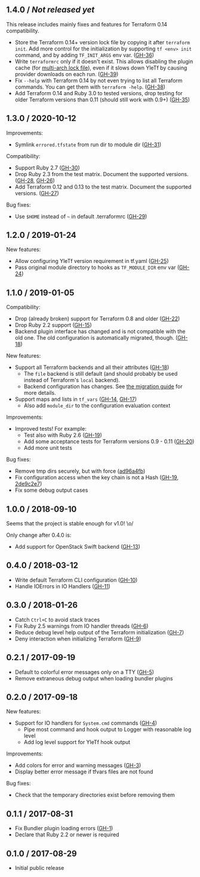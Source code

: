 ## 1.4.0 / _Not released yet_

This release includes mainly fixes and features for Terraform 0.14 compatibility.

- Store the Terraform 0.14+ version lock file by copying it after `terraform init`. Add more control for the initialization by supporting `tf <env> init` command, and by adding `TF_INIT_ARGS` env var. ([GH-36](https://github.com/Yleisradio/yle_tf/pull/36))
- Write `terraformrc` only if it doesn't exist. This allows disabling the plugin cache (for [multi-arch lock file](https://github.com/hashicorp/terraform/issues/27388#issuecomment-756193826)), even if it slows down YleTf by causing provider downloads on each run. ([GH-39](https://github.com/Yleisradio/yle_tf/pull/39))
- Fix `--help` with Terraform 0.14 by not even trying to list all Terraform commands. You can get them with `terraform -help`.  ([GH-38](https://github.com/Yleisradio/yle_tf/pull/38))
- Add Terraform 0.14 and Ruby 3.0 to tested versions, drop testing for older Terraform versions than 0.11 (should still work with 0.9+) ([GH-35](https://github.com/Yleisradio/yle_tf/pull/35))

## 1.3.0 / 2020-10-12

Improvements:

- Symlink `errored.tfstate` from run dir to module dir ([GH-31](https://github.com/Yleisradio/yle_tf/pull/31))

Compatibility:

- Support Ruby 2.7 ([GH-30](https://github.com/Yleisradio/yle_tf/pull/30))
- Drop Ruby 2.3 from the test matrix. Document the supported versions. ([GH-28](https://github.com/Yleisradio/yle_tf/pull/28), [GH-26](https://github.com/Yleisradio/yle_tf/pull/26))
- Add Terraform 0.12 and 0.13 to the test matrix. Document the supported versions. ([GH-27](https://github.com/Yleisradio/yle_tf/pull/27))

Bug fixes:

- Use `$HOME` instead of `~` in default .terraformrc ([GH-29](https://github.com/Yleisradio/yle_tf/pull/29))

## 1.2.0 / 2019-01-24

New features:

- Allow configuring YleTf version requirement in tf.yaml ([GH-25](https://github.com/Yleisradio/yle_tf/pull/25))
- Pass original module directory to hooks as `TF_MODULE_DIR` env var ([GH-24](https://github.com/Yleisradio/yle_tf/pull/24))

## 1.1.0 / 2019-01-05

Compatibility:

- Drop (already broken) support for Terraform 0.8 and older ([GH-22](https://github.com/Yleisradio/yle_tf/pull/22))
- Drop Ruby 2.2 support ([GH-15](https://github.com/Yleisradio/yle_tf/pull/15))
- Backend plugin interface has changed and is not compatible with the old one. The old configuration is automatically migrated, though. ([GH-18](https://github.com/Yleisradio/yle_tf/pull/18))

New features:

- Support all Terraform backends and all their attributes ([GH-18](https://github.com/Yleisradio/yle_tf/pull/18))
    * The `file` backend is still default (and should probably be used instead of Terraform's `local` backend).
    * Backend configuration has changes. See [the migration guide](https://github.com/Yleisradio/yle_tf/wiki/Migrating-Configuration) for more details.
- Support maps and lists in `tf_vars` ([GH-14](https://github.com/Yleisradio/yle_tf/pull/14), [GH-17](https://github.com/Yleisradio/yle_tf/pull/17))
    * Also add `module_dir` to the configuration evaluation context

Improvements:

- Improved tests! For example:
    * Test also with Ruby 2.6 ([GH-19](https://github.com/Yleisradio/yle_tf/pull/19))
    * Add some acceptance tests for Terraform versions 0.9 - 0.11 ([GH-20](https://github.com/Yleisradio/yle_tf/pull/20))
    * Add more unit tests

Bug fixes:

- Remove tmp dirs securely, but with force ([ad96a4fb](https://github.com/Yleisradio/yle_tf/commit/ad96a4fb))
- Fix configuration access when the key chain is not a Hash ([GH-19](https://github.com/Yleisradio/yle_tf/pull/19), [2de9c2e7](https://github.com/Yleisradio/yle_tf/commit/2de9c2e7))
- Fix some debug output cases

## 1.0.0  / 2018-09-10

Seems that the project is stable enough for v1.0! \o/

Only change after 0.4.0 is:

- Add support for OpenStack Swift backend ([GH-13](https://github.com/Yleisradio/yle_tf/pull/13))

## 0.4.0  / 2018-03-12

- Write default Terraform CLI configuration ([GH-10](https://github.com/Yleisradio/yle_tf/pull/10))
- Handle IOErrors in IO Handlers ([GH-11](https://github.com/Yleisradio/yle_tf/pull/11))

## 0.3.0  / 2018-01-26

- Catch `Ctrl+C` to avoid stack traces
- Fix Ruby 2.5 warnings from IO handler threads ([GH-6](https://github.com/Yleisradio/yle_tf/pull/6))
- Reduce debug level help output of the Terraform initialization ([GH-7](https://github.com/Yleisradio/yle_tf/pull/7))
- Deny interaction when initializing Terraform ([GH-9](https://github.com/Yleisradio/yle_tf/pull/9))

## 0.2.1  / 2017-09-19

- Default to colorful error messages only on a TTY ([GH-5](https://github.com/Yleisradio/yle_tf/pull/5))
- Remove extraneous debug output when loading bundler plugins

## 0.2.0 / 2017-09-18

New features:

- Support for IO handlers for `System.cmd` commands ([GH-4](https://github.com/Yleisradio/yle_tf/pull/4))
    * Pipe most command and hook output to Logger with reasonable log level
    * Add log level support for YleTf hook output

Improvements:

- Add colors for error and warning messages ([GH-3](https://github.com/Yleisradio/yle_tf/pull/3))
- Display better error message if tfvars files are not found

Bug fixes:

- Check that the temporary directories exist before removing them

## 0.1.1 / 2017-08-31

- Fix Bundler plugin loading errors ([GH-1](https://github.com/Yleisradio/yle_tf/pull/1))
- Declare that Ruby 2.2 or newer is required

## 0.1.0 / 2017-08-29

- Initial public release

